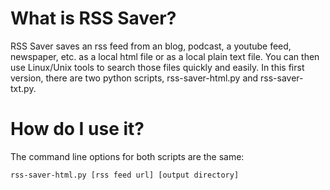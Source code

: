 # What is RSS Saver?

RSS Saver saves an rss feed from an blog, podcast, a youtube feed, newspaper, etc. as a local html file or as a local plain text file. You can then use Linux/Unix tools to search those files quickly and easily.
In this first version, there are two python scripts, rss-saver-html.py and rss-saver-txt.py.

# How do I use it?

The command line options for both scripts are the same:

```
rss-saver-html.py [rss feed url] [output directory]
```

